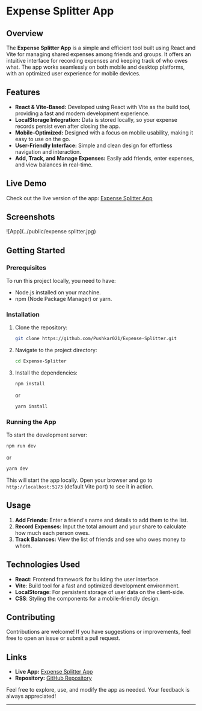 

# Expense Splitter App

## Overview
The **Expense Splitter App** is a simple and efficient tool built using React and Vite for managing shared expenses among friends and groups. It offers an intuitive interface for recording expenses and keeping track of who owes what. The app works seamlessly on both mobile and desktop platforms, with an optimized user experience for mobile devices.

## Features
- **React & Vite-Based:** Developed using React with Vite as the build tool, providing a fast and modern development experience.
- **LocalStorage Integration:** Data is stored locally, so your expense records persist even after closing the app.
- **Mobile-Optimized:** Designed with a focus on mobile usability, making it easy to use on the go.
- **User-Friendly Interface:** Simple and clean design for effortless navigation and interaction.
- **Add, Track, and Manage Expenses:** Easily add friends, enter expenses, and view balances in real-time.

## Live Demo
Check out the live version of the app: [Expense Splitter App](https://expense-splitter-pi.vercel.app/)

## Screenshots
![App](../public/expense splitter.jpg)

## Getting Started

### Prerequisites
To run this project locally, you need to have:

- Node.js installed on your machine.
- npm (Node Package Manager) or yarn.

### Installation
1. Clone the repository:

    ```bash
    git clone https://github.com/Pushkar021/Expense-Splitter.git
    ```
2. Navigate to the project directory:

    ```bash
    cd Expense-Splitter
    ```
3. Install the dependencies:

    ```bash
    npm install
    ```
   or

    ```bash
    yarn install
    ```

### Running the App
To start the development server:

```bash
npm run dev
```
or

```bash
yarn dev
```

This will start the app locally. Open your browser and go to `http://localhost:5173` (default Vite port) to see it in action.

## Usage
1. **Add Friends:** Enter a friend's name and details to add them to the list.
2. **Record Expenses:** Input the total amount and your share to calculate how much each person owes.
3. **Track Balances:** View the list of friends and see who owes money to whom.

## Technologies Used
- **React**: Frontend framework for building the user interface.
- **Vite**: Build tool for a fast and optimized development environment.
- **LocalStorage**: For persistent storage of user data on the client-side.
- **CSS**: Styling the components for a mobile-friendly design.

## Contributing
Contributions are welcome! If you have suggestions or improvements, feel free to open an issue or submit a pull request.


## Links
- **Live App:** [Expense Splitter App](https://expense-splitter-pi.vercel.app/)
- **Repository:** [GitHub Repository](https://github.com/Pushkar021/Expense-Splitter)

Feel free to explore, use, and modify the app as needed. Your feedback is always appreciated!

---
